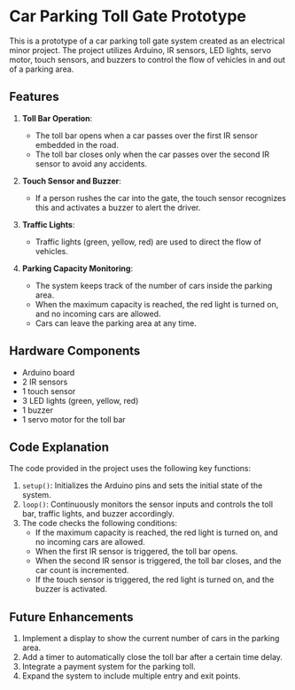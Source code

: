 # Car Parking Toll Gate Prototype

This is a prototype of a car parking toll gate system created as an electrical minor project. The project utilizes Arduino, IR sensors, LED lights, servo motor, touch sensors, and buzzers to control the flow of vehicles in and out of a parking area.

## Features

1. **Toll Bar Operation**:
   - The toll bar opens when a car passes over the first IR sensor embedded in the road.
   - The toll bar closes only when the car passes over the second IR sensor to avoid any accidents.

2. **Touch Sensor and Buzzer**:
   - If a person rushes the car into the gate, the touch sensor recognizes this and activates a buzzer to alert the driver.

3. **Traffic Lights**:
   - Traffic lights (green, yellow, red) are used to direct the flow of vehicles.

4. **Parking Capacity Monitoring**:
   - The system keeps track of the number of cars inside the parking area.
   - When the maximum capacity is reached, the red light is turned on, and no incoming cars are allowed.
   - Cars can leave the parking area at any time.

## Hardware Components

- Arduino board
- 2 IR sensors
- 1 touch sensor
- 3 LED lights (green, yellow, red)
- 1 buzzer
- 1 servo motor for the toll bar

## Code Explanation

The code provided in the project uses the following key functions:

1. `setup()`: Initializes the Arduino pins and sets the initial state of the system.
2. `loop()`: Continuously monitors the sensor inputs and controls the toll bar, traffic lights, and buzzer accordingly.
3. The code checks the following conditions:
   - If the maximum capacity is reached, the red light is turned on, and no incoming cars are allowed.
   - When the first IR sensor is triggered, the toll bar opens.
   - When the second IR sensor is triggered, the toll bar closes, and the car count is incremented.
   - If the touch sensor is triggered, the red light is turned on, and the buzzer is activated.

## Future Enhancements

1. Implement a display to show the current number of cars in the parking area.
2. Add a timer to automatically close the toll bar after a certain time delay.
3. Integrate a payment system for the parking toll.
4. Expand the system to include multiple entry and exit points.
